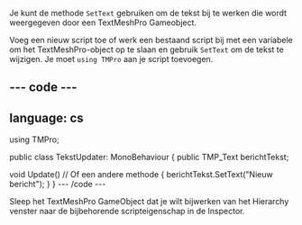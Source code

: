 Je kunt de methode `SetText` gebruiken om de tekst bij te werken die wordt weergegeven door een TextMeshPro Gameobject.

Voeg een nieuw script toe of werk een bestaand script bij met een variabele om het TextMeshPro-object op te slaan en gebruik `SetText` om de tekst te wijzigen. Je moet `using TMPro` aan je script toevoegen.

--- code ---
---
language: cs
---
using TMPro;

public class TekstUpdater: MonoBehaviour
{
  public TMP_Text berichtTekst;

  void Update() // Of een andere methode
  {
    berichtTekst.SetText("Nieuw bericht");
  }
}
--- /code ---


Sleep het TextMeshPro GameObject dat je wilt bijwerken van het Hierarchy venster naar de bijbehorende scripteigenschap in de Inspector. 

